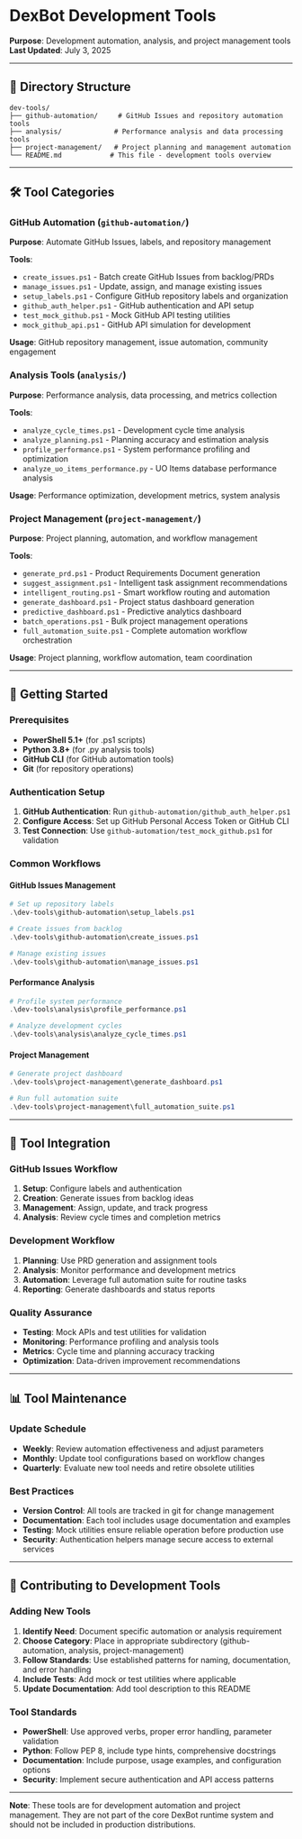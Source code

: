 # DexBot Development Tools

**Purpose**: Development automation, analysis, and project management tools  
**Last Updated**: July 3, 2025

---

## 📁 Directory Structure

```
dev-tools/
├── github-automation/     # GitHub Issues and repository automation tools
├── analysis/             # Performance analysis and data processing tools  
├── project-management/   # Project planning and management automation
└── README.md            # This file - development tools overview
```

---

## 🛠️ Tool Categories

### GitHub Automation (`github-automation/`)
**Purpose**: Automate GitHub Issues, labels, and repository management

**Tools**:
- `create_issues.ps1` - Batch create GitHub Issues from backlog/PRDs
- `manage_issues.ps1` - Update, assign, and manage existing issues
- `setup_labels.ps1` - Configure GitHub repository labels and organization
- `github_auth_helper.ps1` - GitHub authentication and API setup
- `test_mock_github.ps1` - Mock GitHub API testing utilities
- `mock_github_api.ps1` - GitHub API simulation for development

**Usage**: GitHub repository management, issue automation, community engagement

### Analysis Tools (`analysis/`)
**Purpose**: Performance analysis, data processing, and metrics collection

**Tools**:
- `analyze_cycle_times.ps1` - Development cycle time analysis
- `analyze_planning.ps1` - Planning accuracy and estimation analysis
- `profile_performance.ps1` - System performance profiling and optimization
- `analyze_uo_items_performance.py` - UO Items database performance analysis

**Usage**: Performance optimization, development metrics, system analysis

### Project Management (`project-management/`)
**Purpose**: Project planning, automation, and workflow management

**Tools**:
- `generate_prd.ps1` - Product Requirements Document generation
- `suggest_assignment.ps1` - Intelligent task assignment recommendations
- `intelligent_routing.ps1` - Smart workflow routing and automation
- `generate_dashboard.ps1` - Project status dashboard generation
- `predictive_dashboard.ps1` - Predictive analytics dashboard
- `batch_operations.ps1` - Bulk project management operations
- `full_automation_suite.ps1` - Complete automation workflow orchestration

**Usage**: Project planning, workflow automation, team coordination

---

## 🚀 Getting Started

### Prerequisites
- **PowerShell 5.1+** (for .ps1 scripts)
- **Python 3.8+** (for .py analysis tools)
- **GitHub CLI** (for GitHub automation tools)
- **Git** (for repository operations)

### Authentication Setup
1. **GitHub Authentication**: Run `github-automation/github_auth_helper.ps1`
2. **Configure Access**: Set up GitHub Personal Access Token or GitHub CLI
3. **Test Connection**: Use `github-automation/test_mock_github.ps1` for validation

### Common Workflows

#### GitHub Issues Management
```powershell
# Set up repository labels
.\dev-tools\github-automation\setup_labels.ps1

# Create issues from backlog
.\dev-tools\github-automation\create_issues.ps1

# Manage existing issues
.\dev-tools\github-automation\manage_issues.ps1
```

#### Performance Analysis
```powershell
# Profile system performance
.\dev-tools\analysis\profile_performance.ps1

# Analyze development cycles
.\dev-tools\analysis\analyze_cycle_times.ps1
```

#### Project Management
```powershell
# Generate project dashboard
.\dev-tools\project-management\generate_dashboard.ps1

# Run full automation suite
.\dev-tools\project-management\full_automation_suite.ps1
```

---

## 🎯 Tool Integration

### GitHub Issues Workflow
1. **Setup**: Configure labels and authentication
2. **Creation**: Generate issues from backlog ideas
3. **Management**: Assign, update, and track progress
4. **Analysis**: Review cycle times and completion metrics

### Development Workflow
1. **Planning**: Use PRD generation and assignment tools
2. **Analysis**: Monitor performance and development metrics
3. **Automation**: Leverage full automation suite for routine tasks
4. **Reporting**: Generate dashboards and status reports

### Quality Assurance
- **Testing**: Mock APIs and test utilities for validation
- **Monitoring**: Performance profiling and analysis tools
- **Metrics**: Cycle time and planning accuracy tracking
- **Optimization**: Data-driven improvement recommendations

---

## 📊 Tool Maintenance

### Update Schedule
- **Weekly**: Review automation effectiveness and adjust parameters
- **Monthly**: Update tool configurations based on workflow changes
- **Quarterly**: Evaluate new tool needs and retire obsolete utilities

### Best Practices
- **Version Control**: All tools are tracked in git for change management
- **Documentation**: Each tool includes usage documentation and examples
- **Testing**: Mock utilities ensure reliable operation before production use
- **Security**: Authentication helpers manage secure access to external services

---

## 🤝 Contributing to Development Tools

### Adding New Tools
1. **Identify Need**: Document specific automation or analysis requirement
2. **Choose Category**: Place in appropriate subdirectory (github-automation, analysis, project-management)
3. **Follow Standards**: Use established patterns for naming, documentation, and error handling
4. **Include Tests**: Add mock or test utilities where applicable
5. **Update Documentation**: Add tool description to this README

### Tool Standards
- **PowerShell**: Use approved verbs, proper error handling, parameter validation
- **Python**: Follow PEP 8, include type hints, comprehensive docstrings
- **Documentation**: Include purpose, usage examples, and configuration options
- **Security**: Implement secure authentication and API access patterns

---

**Note**: These tools are for development automation and project management. They are not part of the core DexBot runtime system and should not be included in production distributions.
